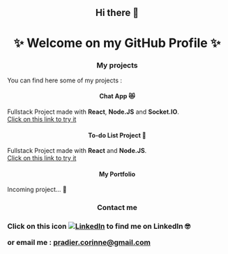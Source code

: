 <h2 align="center">Hi there 👋</h2>

<h1 align="center">✨ Welcome on my GitHub Profile ✨</h1>

<h3 align="center">My projects</h3>

You can find here some of my projects :

<h4 align="center">Chat App 😻</h4>

Fullstack Project made with **React**, **Node.JS** and **Socket.IO**.  
[Click on this link to try it](https://to-do-list-corinne.netlify.app)


<h4 align="center">To-do List Project 📝</h4>

Fullstack Project made with **React** and **Node.JS**.  
[Click on this link to try it](https://socket-io-client-corinne.netlify.app)


<h4 align="center">My Portfolio</h4>

Incoming project... 🐣


<h3 align="center">Contact me<h3>

Click on this icon [![LinkedIn][1]][2] to find me on LinkedIn 🤓

or email me : pradier.corinne@gmail.com



[1]: https://raw.githubusercontent.com/MartinHeinz/MartinHeinz/master/linkedin-3-16.png
[2]: https://www.linkedin.com/in/corinne-pradier-6610201b2/

<!--
**Corinne-Coding/Corinne-Coding** is a ✨ _special_ ✨ repository because its `README.md` (this file) appears on your GitHub profile.

Here are some ideas to get you started:

- 🔭 I’m currently working on ...
- 🌱 I’m currently learning ...
- 👯 I’m looking to collaborate on ...
- 🤔 I’m looking for help with ...
- 💬 Ask me about ...
- 📫 How to reach me: ...
- 😄 Pronouns: ...
- ⚡ Fun fact: ...
-->

